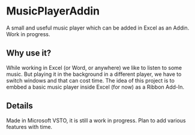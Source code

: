 # MusicPlayerAddin

A small and useful music player which can be added in Excel as an Addin. Work in progress.

## Why use it?

While working in Excel (or Word, or anywhere) we like to listen to some music. But playing it in the background in a different player, we have to switch windows and that can cost time. The idea of this project is to embbed a basic music player inside Excel (for now) as a Ribbon Add-In.

## Details

Made in Microsoft VSTO, it is still a work in progress. Plan to add various features with time.

